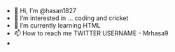 - 👋 Hi, I’m @hasan1827
- 👀 I’m interested in ... coding and cricket
- 🌱 I’m currently learning HTML
- 📫 How to reach me TWITTER USERNAME - Mrhasa9
- 

<!---
hasan1827/hasan1827 is a ✨ special ✨ repository because its `README.md` (this file) appears on your GitHub profile.
You can click the Preview link to take a look at your changes.
--->

